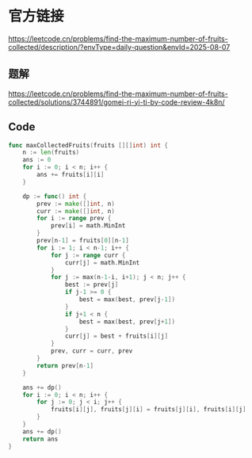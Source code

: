 # 官方链接
https://leetcode.cn/problems/find-the-maximum-number-of-fruits-collected/description/?envType=daily-question&envId=2025-08-07

## 题解
https://leetcode.cn/problems/find-the-maximum-number-of-fruits-collected/solutions/3744891/gomei-ri-yi-ti-by-code-review-4k8n/

## Code
```go
func maxCollectedFruits(fruits [][]int) int {
    n := len(fruits)
    ans := 0
    for i := 0; i < n; i++ {
        ans += fruits[i][i]
    }

    dp := func() int {
        prev := make([]int, n)
        curr := make([]int, n)
        for i := range prev {
            prev[i] = math.MinInt
        }
        prev[n-1] = fruits[0][n-1]
        for i := 1; i < n-1; i++ {
            for j := range curr {
                curr[j] = math.MinInt
            }
            for j := max(n-1-i, i+1); j < n; j++ {
                best := prev[j]
                if j-1 >= 0 {
                    best = max(best, prev[j-1])
                }
                if j+1 < n {
                    best = max(best, prev[j+1])
                }
                curr[j] = best + fruits[i][j]
            }
            prev, curr = curr, prev
        }
        return prev[n-1]
    }

    ans += dp()
    for i := 0; i < n; i++ {
        for j := 0; j < i; j++ {
            fruits[i][j], fruits[j][i] = fruits[j][i], fruits[i][j]
        }
    }
    ans += dp()
    return ans
}
```